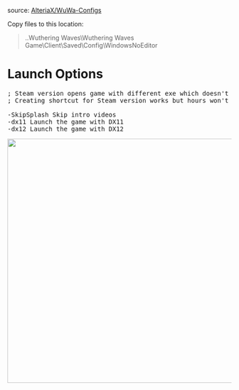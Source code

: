 source: [AlteriaX/WuWa-Configs](https://github.com/AlteriaX/WuWa-Configs)

Copy files to this location: 
> ..Wuthering Waves\Wuthering Waves Game\Client\Saved\Config\WindowsNoEditor

# Launch Options
<pre>
; Steam version opens game with different exe which doesn't work with launch options
; Creating shortcut for Steam version works but hours won't be tracked<br>
-SkipSplash Skip intro videos
-dx11 Launch the game with DX11
-dx12 Launch the game with DX12
</pre>
<a href="https://i.imgur.com/aCpObBl.png"><img src="https://i.imgur.com/aCpObBl.png" style="width: 550px; height: auto;"></a>
